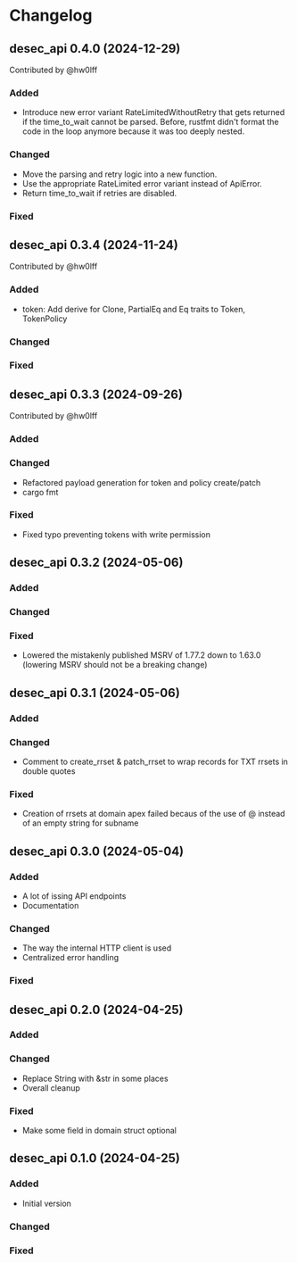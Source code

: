 # Changelog

## desec_api 0.4.0 (2024-12-29)

Contributed by @hw0lff

### Added

- Introduce new error variant RateLimitedWithoutRetry that gets returned if the time_to_wait cannot be parsed. Before, rustfmt didn't format the code in the loop anymore because it was too deeply nested.

### Changed

- Move the parsing and retry logic into a new function.
- Use the appropriate RateLimited error variant instead of ApiError.
- Return time_to_wait if retries are disabled.

### Fixed



## desec_api 0.3.4 (2024-11-24)

Contributed by @hw0lff

### Added

- token: Add derive for Clone, PartialEq and Eq traits to Token, TokenPolicy

### Changed

### Fixed


## desec_api 0.3.3 (2024-09-26)

Contributed by @hw0lff

### Added

### Changed

- Refactored payload generation for token and policy create/patch
- cargo fmt

### Fixed

- Fixed typo preventing tokens with write permission


## desec_api 0.3.2 (2024-05-06)

### Added

### Changed

### Fixed

- Lowered the mistakenly published MSRV of 1.77.2 down to 1.63.0 (lowering MSRV should not be a breaking change)


## desec_api 0.3.1 (2024-05-06)

### Added

### Changed

- Comment to create_rrset & patch_rrset to wrap records for TXT rrsets in double quotes

### Fixed

- Creation of rrsets at domain apex failed becaus of the use of @ instead of an empty string for subname


## desec_api 0.3.0 (2024-05-04)

### Added

- A lot of issing API endpoints
- Documentation

### Changed

- The way the internal HTTP client is used
- Centralized error handling

### Fixed


## desec_api 0.2.0 (2024-04-25)

### Added

### Changed

- Replace String with &str in some places
- Overall cleanup

### Fixed

- Make some field in domain struct optional

## desec_api 0.1.0 (2024-04-25)

### Added

- Initial version

### Changed

### Fixed
